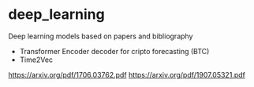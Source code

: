 # deep_learning
Deep learning models based on papers and bibliography

- Transformer Encoder decoder for cripto forecasting (BTC) 
- Time2Vec

https://arxiv.org/pdf/1706.03762.pdf
https://arxiv.org/pdf/1907.05321.pdf

